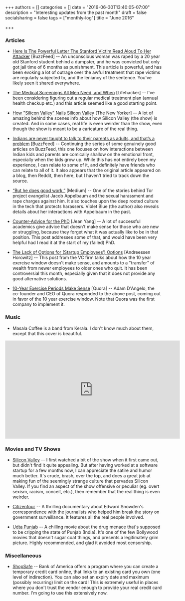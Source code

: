 +++
authors = []
categories = []
date = "2016-06-30T13:40:05-07:00"
description = "Interesting updates from the past month"
draft = false
socialsharing = false
tags = ["monthly-log"]
title = "June 2016"

+++

### Articles

- [Here Is The Powerful Letter The Stanford Victim Read Aloud To Her Attacker](https://www.buzzfeed.com/katiejmbaker/heres-the-powerful-letter-the-stanford-victim-read-to-her-ra?utm_term=.bwwlobVyk#.gsqJBEQDP) [BuzzFeed] -- An unconscious woman was raped by a 20 year old Stanford student behind a dumpster, and he was convicted but only got jail time of 6 months as punishment. This article is powerful, and has been evoking a lot of outrage over the awful treatment that rape victims are regularly subjected to, and the leniancy of the sentence. You've likely seen it shared everywhere.

- [The Medical Screenings All Men Need, and When](http://vitals.lifehacker.com/the-medical-screenings-all-men-need-and-when-1779846310) [Lifehacker] -- I've been considering figuring out a regular medical treatment plan (annual health checkup etc.) and this article seemed like a good starting point.

- [How "Silicon Valley" Nails Silicon Valley](http://www.newyorker.com/culture/culture-desk/how-silicon-valley-nails-silicon-valley) [The New Yorker] -- A lot of amazing behind the scenes info about how Silicon Valley (the show) is created. And in some cases, real life is even weirder than the show, even though the show is meant to be a caricature of the real thing.

- [Indians are never taught to talk to their parents as adults, and that’s a problem](https://www.buzzfeed.com/devangp/aavite-rovay-nai?utm_term=.wy3e0EKJo#.eiYYn8x4) [BuzzFeed] -- Continuing the series of some genuinely good articles on BuzzFeed, this one focuses on how interactions between Indian kids and parents are comically shallow on the emotional front, especially when the kids grow up. While this has not entirely been my experience, I can relate to some of it, and definitely have friends who can relate to all of it. It also appears that the original article appeared on a blog, then Reddit, then here, but I haven't tried to track down the source.

- [“But he does good work.”](https://medium.com/@violetblue/but-he-does-good-work-6710df9d9029#.uz90bya0k) [Medium] -- One of the stories behind Tor project evangelist Jacob Appelbaum and the sexual harassment and rape charges against him. It also touches upon the deep rooted culture in the tech that protects harassers. Violet Blue (the author) also reveals details about her interactions with Appelbaum in the past.

- [Counter-Advice for the PhD](http://jxyzabc.blogspot.com/2016/06/counter-advice-for-phd.html) [Jean Yang] -- A lot of successful academics give advice that doesn't make sense for those who are new or struggling, because they forget what it was actually like to be in that position. This post addresses some of that, and would have been very helpful had I read it at the start of my (failed) PhD.

- [The Lack of Options for (Startup Employees’) Options](http://a16z.com/2016/06/23/options-timing/) [Andreessen Horowitz] -- This post from the VC firm talks about how the 10 year exercise window doesn't make sense, and amounts to a "transfer" of wealth from newer employees to older ones who quit. It has been controversial this month, especially given that it does not provide any good alternative solutions.

- [10-Year Exercise Periods Make Sense](https://dangelo.quora.com/10-Year-Exercise-Periods-Make-Sense?share=1) [Quora] -- Adam D'Angelo, the co-founder and CEO of Quora responded to the above post, coming out in favor of the 10 year exercise window. Note that Quora was the first company to implement it.

### Music

- Masala Coffee is a band from Kerala. I don't know much about them, except that this cover is beautiful.

<iframe width="560" height="315" src="https://www.youtube.com/embed/AB2ACJ22fhY" frameborder="0"></iframe>
<br>

### Movies and TV Shows

- [Silicon Valley](http://www.imdb.com/title/tt2575988/) -- I first watched a bit of the show when it first came out, but didn't find it quite appealing. But after having worked at a software startup for a few months now, I can appreciate the satire and humor much better. It's crude, brash, over the top, and does a great job at making fun of the seemingly strange culture that pervades Silicon Valley. If you find an aspect of the show offensive or peculiar (eg. overt sexism, racism, conceit, etc.), then remember that the real thing is even weirder.

- [Citizenfour](http://www.imdb.com/title/tt4044364/) -- A thrilling documentary about Edward Snowden's correspondence with the journalists who helped him break the story on government surveillance. It features all the real people involved.

- [Udta Punjab](http://www.imdb.com/title/tt4434004/) -- A chilling movie about the drug menace that's supposed to be cripping the state of Punjab (India). It's one of the few Bollywood movies that doesn't sugar coat things, and presents a legitimately grim picture. Highly recommended, and glad it avoided most censorship.

### Miscellaneous

- [ShopSafe](https://www.bankofamerica.com/privacy/accounts-cards/shopsafe.go) -- Bank of America offers a program where you can create a temporary credit card online, that links to an existing card you own (one level of indirection). You can also set an expiry date and maximum (possibly recurring) limit on the card! This is extremely useful in places where you don't trust the vendor enough to provide your real credit card number. I'm going to use this extensively now.

